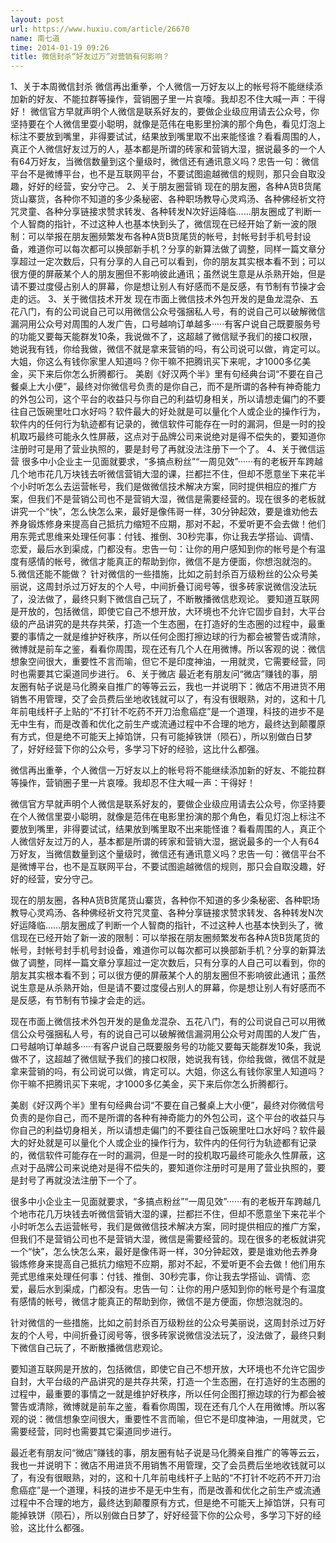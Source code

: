 ```yaml
---
layout: post
url: https://www.huxiu.com/article/26670
name: 南七道
time: 2014-01-19 09:26
title: 微信封杀“好友过万”对营销有何影响？
---
```

1、关于本周微信封杀 微信再出重拳，个人微信一万好友以上的帐号将不能继续添加新的好友、不能拉群等操作，营销圈子里一片哀嚎。我却忍不住大喊一声：干得好！ 微信官方早就声明个人微信是联系好友的，要做企业级应用请去公众号，你坚持要在个人微信里耍小聪明，就像是范伟在电影里扮演的那个角色，看见灯泡上标注不要放到嘴里，非得要试试，结果放到嘴里取不出来能怪谁？看看周围的人，真正个人微信好友过万的人，基本都是所谓的砖家和营销大湿，据说最多的一个人有64万好友，当微信数量到这个量级时，微信还有通讯意义吗？忠告一句：微信平台不是微博平台，也不是互联网平台，不要试图逾越微信的规则，那只会自取没趣，好好的经营，安分守己。 2、关于朋友圈营销 现在的朋友圈，各种A货B货尾货山寨货，各种你不知道的多少条秘密、各种职场教导心灵鸡汤、各种佛经祈文符咒灵童、各种分享链接求赞求转发、各种转发N次好运降临……朋友圈成了判断一个人智商的指针，不过这种人也基本快到头了，微信现在已经开始了新一波的限制：可以举报在朋友圈频繁发布各种A货B货尾货的帐号，封帐号封手机号封设备，难道你可以每次都可以换部新手机？分享的新算法做了调整，同样一篇文章分享超过一定次数后，只有分享的人自己可以看到，你的朋友其实根本看不到；可以很方便的屏蔽某个人的朋友圈但不影响彼此通讯；虽然说生意是从杀熟开始，但是请不要过度侵占别人的屏幕，你是想让别人有好感而不是反感，有节制有节操才会走的远。 3、关于微信技术开发 现在市面上微信技术外包开发的是鱼龙混杂、五花八门，有的公司说自己可以用微信公众号强捆私人号，有的说自己可以破解微信漏洞用公众号对周围的人发广告，口号越响订单越多·····有客户说自己既要服务号的功能又要每天能群发10条，我说做不了，这超越了微信赋予我们的接口权限，她说我有钱，你给我做，微信不就是拿来营销的吗，有公司说可以做，肯定可以。大姐，你这么有钱你家里人知道吗？你干嘛不把腾讯买下来呢，才1000多亿美金，买下来后你怎么折腾都行。 美剧《好汉两个半》里有句经典台词“不要在自己餐桌上大小便”，最终对你微信号负责的是你自己，而不是所谓的各种有神奇能力的外包公司，这个平台的收益只与你自己的利益切身相关，所以请想走偏门的不要往自己饭碗里吐口水好吗？软件最大的好处就是可以量化个人或企业的操作行为，软件内的任何行为轨迹都有记录的，微信软件可能存在一时的漏洞，但是一时的投机取巧最终可能永久性屏蔽，这点对于品牌公司来说绝对是得不偿失的，要知道你注册时可是用了营业执照的，要是封号了再就没法注册下一个了。 4、关于微信运营 很多中小企业主一见面就要求，“多搞点粉丝”“一周见效”······有的老板开车跨越几个地市花几万块钱去听微信营销大湿的课，拦都拦不住，但却不愿意坐下来花半个小时听怎么去运营帐号，我们是做微信技术解决方案，同时提供相应的推广方案，但我们不是营销公司也不是营销大湿，微信是需要经营的。现在很多的老板就讲究一个“快”，怎么快怎么来，最好是像伟哥一样，30分钟起效，要是谁劝他去养身锻炼修身来提高自己抵抗力缩短不应期，那对不起，不爱听更不会去做！他们用东莞式思维来处理任何事：付钱、推倒、30秒完事，你让我去学搭讪、调情、恋爱，最后水到渠成，门都没有。忠告一句：让你的用户感知到你的帐号是个有温度有感情的帐号，微信才能真正的帮助到你，微信不是方便面，你想泡就泡的。 5.微信还能不能做？ 针对微信的一些措施，比如之前封杀百万级粉丝的公众号美丽说，这周封杀过万好友的个人号，中间折叠订阅号等，很多砖家说微信没法玩了，没法做了，最终只剩下微信自己玩了，不断散播微信悲观论。 要知道互联网是开放的，包括微信，即使它自己不想开放，大环境也不允许它固步自封，大平台级的产品讲究的是共存共荣，打造一个生态圈，在打造好的生态圈的过程中，最重要的事情之一就是维护好秩序，所以任何企图打擦边球的行为都会被警告或清除，微博就是前车之鉴，看看你周围，现在还有几个人在用微博。所以客观的说：微信想象空间很大，重要性不言而喻，但它不是印度神油，一用就灵，它需要经营，同时也需要其它渠道同步进行。 6、关于微店 最近老有朋友问“微店”赚钱的事，朋友圈有帖子说是马化腾亲自推广的等等云云，我也一并说明下：微店不用进货不用销售不用管理，交了会员费后坐地收钱就可以了，有没有很眼熟，对的，这和十几年前电线杆子上贴的“不打针不吃药不开刀治愈癌症”是一个道理，科技的进步不是无中生有，而是改善和优化之前生产或流通过程中不合理的地方，最终达到颠覆原有方式，但是绝不可能天上掉馅饼，只有可能掉铁饼（陨石），所以别做白日梦了，好好经营下你的公众号，多学习下好的经验，这比什么都强。

微信再出重拳，个人微信一万好友以上的帐号将不能继续添加新的好友、不能拉群等操作，营销圈子里一片哀嚎。我却忍不住大喊一声：干得好！

微信官方早就声明个人微信是联系好友的，要做企业级应用请去公众号，你坚持要在个人微信里耍小聪明，就像是范伟在电影里扮演的那个角色，看见灯泡上标注不要放到嘴里，非得要试试，结果放到嘴里取不出来能怪谁？看看周围的人，真正个人微信好友过万的人，基本都是所谓的砖家和营销大湿，据说最多的一个人有64万好友，当微信数量到这个量级时，微信还有通讯意义吗？忠告一句：微信平台不是微博平台，也不是互联网平台，不要试图逾越微信的规则，那只会自取没趣，好好的经营，安分守己。

现在的朋友圈，各种A货B货尾货山寨货，各种你不知道的多少条秘密、各种职场教导心灵鸡汤、各种佛经祈文符咒灵童、各种分享链接求赞求转发、各种转发N次好运降临……朋友圈成了判断一个人智商的指针，不过这种人也基本快到头了，微信现在已经开始了新一波的限制：可以举报在朋友圈频繁发布各种A货B货尾货的帐号，封帐号封手机号封设备，难道你可以每次都可以换部新手机？分享的新算法做了调整，同样一篇文章分享超过一定次数后，只有分享的人自己可以看到，你的朋友其实根本看不到；可以很方便的屏蔽某个人的朋友圈但不影响彼此通讯；虽然说生意是从杀熟开始，但是请不要过度侵占别人的屏幕，你是想让别人有好感而不是反感，有节制有节操才会走的远。

现在市面上微信技术外包开发的是鱼龙混杂、五花八门，有的公司说自己可以用微信公众号强捆私人号，有的说自己可以破解微信漏洞用公众号对周围的人发广告，口号越响订单越多·····有客户说自己既要服务号的功能又要每天能群发10条，我说做不了，这超越了微信赋予我们的接口权限，她说我有钱，你给我做，微信不就是拿来营销的吗，有公司说可以做，肯定可以。大姐，你这么有钱你家里人知道吗？你干嘛不把腾讯买下来呢，才1000多亿美金，买下来后你怎么折腾都行。

美剧《好汉两个半》里有句经典台词“不要在自己餐桌上大小便”，最终对你微信号负责的是你自己，而不是所谓的各种有神奇能力的外包公司，这个平台的收益只与你自己的利益切身相关，所以请想走偏门的不要往自己饭碗里吐口水好吗？软件最大的好处就是可以量化个人或企业的操作行为，软件内的任何行为轨迹都有记录的，微信软件可能存在一时的漏洞，但是一时的投机取巧最终可能永久性屏蔽，这点对于品牌公司来说绝对是得不偿失的，要知道你注册时可是用了营业执照的，要是封号了再就没法注册下一个了。

很多中小企业主一见面就要求，“多搞点粉丝”“一周见效”······有的老板开车跨越几个地市花几万块钱去听微信营销大湿的课，拦都拦不住，但却不愿意坐下来花半个小时听怎么去运营帐号，我们是做微信技术解决方案，同时提供相应的推广方案，但我们不是营销公司也不是营销大湿，微信是需要经营的。现在很多的老板就讲究一个“快”，怎么快怎么来，最好是像伟哥一样，30分钟起效，要是谁劝他去养身锻炼修身来提高自己抵抗力缩短不应期，那对不起，不爱听更不会去做！他们用东莞式思维来处理任何事：付钱、推倒、30秒完事，你让我去学搭讪、调情、恋爱，最后水到渠成，门都没有。忠告一句：让你的用户感知到你的帐号是个有温度有感情的帐号，微信才能真正的帮助到你，微信不是方便面，你想泡就泡的。

针对微信的一些措施，比如之前封杀百万级粉丝的公众号美丽说，这周封杀过万好友的个人号，中间折叠订阅号等，很多砖家说微信没法玩了，没法做了，最终只剩下微信自己玩了，不断散播微信悲观论。

要知道互联网是开放的，包括微信，即使它自己不想开放，大环境也不允许它固步自封，大平台级的产品讲究的是共存共荣，打造一个生态圈，在打造好的生态圈的过程中，最重要的事情之一就是维护好秩序，所以任何企图打擦边球的行为都会被警告或清除，微博就是前车之鉴，看看你周围，现在还有几个人在用微博。所以客观的说：微信想象空间很大，重要性不言而喻，但它不是印度神油，一用就灵，它需要经营，同时也需要其它渠道同步进行。

最近老有朋友问“微店”赚钱的事，朋友圈有帖子说是马化腾亲自推广的等等云云，我也一并说明下：微店不用进货不用销售不用管理，交了会员费后坐地收钱就可以了，有没有很眼熟，对的，这和十几年前电线杆子上贴的“不打针不吃药不开刀治愈癌症”是一个道理，科技的进步不是无中生有，而是改善和优化之前生产或流通过程中不合理的地方，最终达到颠覆原有方式，但是绝不可能天上掉馅饼，只有可能掉铁饼（陨石），所以别做白日梦了，好好经营下你的公众号，多学习下好的经验，这比什么都强。

